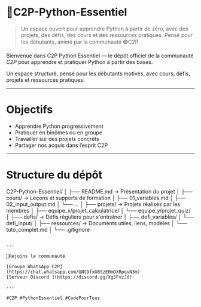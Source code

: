 # 📘C2P-Python-Essentiel
> Un espace ouvert pour apprendre Python à partir de zéro, avec des projets, des défis, des cours et des ressources pratiques. Pensé pour les débutants, animé par la communauté 🟢C2P.

Bienvenue dans C2P Python Essentiel — le dépôt officiel de la communauté *C2P* pour apprendre et pratiquer Python à partir des bases.

Un espace structuré, pensé pour les débutants motivés, avec cours, défis, projets et ressources pratiques.

---

# Objectifs

- Apprendre Python progressivement
- Pratiquer en binômes ou en groupe
- Travailler sur des projets concrets
- Partager nos acquis dans l’esprit C2P

---

# Structure du dépôt


C2P-Python-Essentiel/
│
├── README.md                → Présentation du projet
│
├── cours/                   → Leçons et supports de formation
│   ├── 01_variables.md
│   ├── 02_input_output.md
│   └── ...
│
├── projets/                 → Projets réalisés par les membres
│   ├── equipe_x/projet_calculatrice/
│   └── equipe_y/projet_quiz/
│
├── defis/                   → Défis réguliers pour s'entraîner
│   ├── defi_variables/
│   └── defi_input/
│
├── ressources/              → Documents utiles, liens, modèles
│   └── tuto_complet.md
│
└── .gitignore
```

---

💬Rejoins la communauté

[Groupe WhatsApp C2P](https://chat.whatsapp.com/GNtDfxG6SzEHmDXRpovN3m)
[Serveur Discord ](https://discord.gg/XgSFvzJd)

---

#C2P #PythonEssentiel #CodePourTous